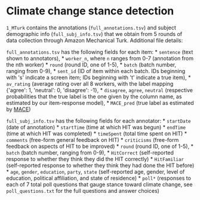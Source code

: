 # Climate change stance detection

`1_MTurk` contains the annotations (`full_annotations.tsv`) and subject demographic info (`full_subj_info.tsv`) that we obtain from 5 rounds of data collection through Amazon Mechanical Turk. Additional file details:

`full_annotations.tsv` has the following fields for each item: 
		* `sentence` (text shown to annotators), 
		* `worker_n`, where `n` ranges from 0-7 (annotation from the nth worker)
		* `round` (round ID, one of 1-5), 
		* `batch` (batch number, ranging from 0-9), 
		* `sent_id` (ID of item within each batch. IDs beginning with 's' indicate a screen item; IDs beginning with 't' indicate a true item),
		* `av_rating` (average rating over all 8 workers, with the label mapping {'agree': 1, 'neutral': 0, 'disagree': -1},
		* `disagree`, `agree`, `neutral` (respective probabilities that the true label is the one given by the column name, as estimated by our item-response model),
		* `MACE_pred` (true label as estimated by [MACE](https://github.com/dirkhovy/mace))

`full_subj_info.tsv` has the following fields for each annotator:
		* `startDate` (date of annotation)
		* `startTime` (time at which HIT was begun)
		* `endTime` (time at which HIT was completed)
		* `timeSpent` (total time spent on HIT)
		* `comments` (free-form general feedback on HIT)
		* `criticisms` (free-form feedback on aspects of HIT to be improved)
		* `round` (round ID, one of 1-5), 
		* `batch` (batch number, ranging from 0-9), 
		* `HitCorrect` (self-reported response to whether they think they did the HIT correctly)
		* `HitFamiliar` (self-reported response to whether they think they had done the HIT before)
		* `age`, `gender`, `education`, `party`, `state` (self-reported age, gender, level of education, political affiliation, and state of residence)
		* `poll*` (responses to each of 7 total poll questions that gauge stance toward climate change, see `poll_questions.txt` for the full questions and answer choices) 

